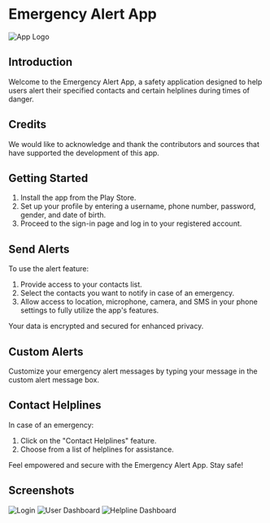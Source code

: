 # Emergency Alert App

![App Logo](screenshots/icon.png)

## Introduction

Welcome to the Emergency Alert App, a safety application designed to help users alert their specified contacts and certain helplines during times of danger.

## Credits

We would like to acknowledge and thank the contributors and sources that have supported the development of this app.

## Getting Started

1. Install the app from the Play Store.
2. Set up your profile by entering a username, phone number, password, gender, and date of birth.
3. Proceed to the sign-in page and log in to your registered account.

## Send Alerts

To use the alert feature:

1. Provide access to your contacts list.
2. Select the contacts you want to notify in case of an emergency.
3. Allow access to location, microphone, camera, and SMS in your phone settings to fully utilize the app's features.

Your data is encrypted and secured for enhanced privacy.

## Custom Alerts

Customize your emergency alert messages by typing your message in the custom alert message box.

## Contact Helplines

In case of an emergency:

1. Click on the "Contact Helplines" feature.
2. Choose from a list of helplines for assistance.

Feel empowered and secure with the Emergency Alert App. Stay safe!

## Screenshots

![Login](screenshots/Screenshot_20230517-194823.png)
![User Dashboard](screenshots/Screenshot_20230517-194841(1).png)
![Helpline Dashboard](screenshots/Screenshot_20230513-011713.png)
